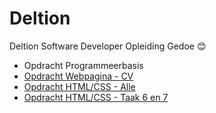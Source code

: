 # Deltion
Deltion Software Developer Opleiding Gedoe 😊

<ul>
    <li>Opdracht Programmeerbasis</li>
    <li><a href="https://gijs.eu/deltion/Webpagina">Opdracht Webpagina - CV</a></li>
    <li><a href="https://gijs.eu/deltion/Webpagina">Opdracht HTML/CSS - Alle</a></li>
    <li><a href="https://gijs.eu/deltion/Webpagina/taak67">Opdracht HTML/CSS - Taak 6 en 7</a></li>
<ul>